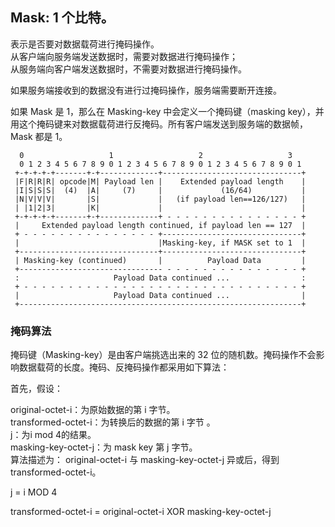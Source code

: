 ## Mask: 1 个比特。

表示是否要对数据载荷进行掩码操作。  
从客户端向服务端发送数据时，需要对数据进行掩码操作；  
从服务端向客户端发送数据时，不需要对数据进行掩码操作。  

如果服务端接收到的数据没有进行过掩码操作，服务端需要断开连接。  

如果 Mask 是 1，那么在 Masking-key 中会定义一个掩码键（masking key），并用这个掩码键来对数据载荷进行反掩码。所有客户端发送到服务端的数据帧，Mask 都是 1。  

```
  0                   1                   2                   3
  0 1 2 3 4 5 6 7 8 9 0 1 2 3 4 5 6 7 8 9 0 1 2 3 4 5 6 7 8 9 0 1
 +-+-+-+-+-------+-+-------------+-------------------------------+
 |F|R|R|R| opcode|M| Payload len |    Extended payload length    |
 |I|S|S|S|  (4)  |A|     (7)     |             (16/64)           |
 |N|V|V|V|       |S|             |   (if payload len==126/127)   |
 | |1|2|3|       |K|             |                               |
 +-+-+-+-+-------+-+-------------+ - - - - - - - - - - - - - - - +
 |     Extended payload length continued, if payload len == 127  |
 + - - - - - - - - - - - - - - - +-------------------------------+
 |                               |Masking-key, if MASK set to 1  |
 +-------------------------------+-------------------------------+
 | Masking-key (continued)       |          Payload Data         |
 +-------------------------------- - - - - - - - - - - - - - - - +
 :                     Payload Data continued ...                :
 + - - - - - - - - - - - - - - - - - - - - - - - - - - - - - - - +
 |                     Payload Data continued ...                |
 +---------------------------------------------------------------+
 ```

 ### 掩码算法
掩码键（Masking-key）是由客户端挑选出来的 32 位的随机数。掩码操作不会影响数据载荷的长度。掩码、反掩码操作都采用如下算法：  

首先，假设：  

original-octet-i：为原始数据的第 i 字节。  
transformed-octet-i：为转换后的数据的第 i 字节 。  
j：为i mod 4的结果。  
masking-key-octet-j：为 mask key 第 j 字节。  
算法描述为： original-octet-i 与 masking-key-octet-j 异或后，得到   transformed-octet-i。  

j = i MOD 4  

transformed-octet-i = original-octet-i XOR masking-key-octet-j  
